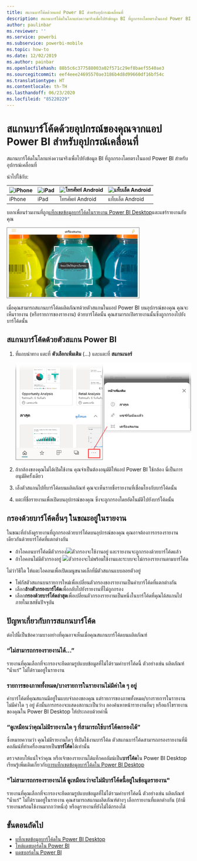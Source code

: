 ```yaml
---
title: สแกนบาร์โค้ดด้วยแอป Power BI สำหรับอุปกรณ์เคลื่อนที่
description: สแกนบาร์โค้ดในโลกแห่งความจริงเพื่อไปยังข้อมูล BI ที่ถูกกรองโดยตรงในแอป Power BI สำหรับอุปกรณ์เคลื่อนที่
author: paulinbar
ms.reviewer: ''
ms.service: powerbi
ms.subservice: powerbi-mobile
ms.topic: how-to
ms.date: 12/02/2019
ms.author: painbar
ms.openlocfilehash: 88b5c6c377588003a02f571c29ef8baef5540ae3
ms.sourcegitcommit: eef4eee24695570ae3186b4d8d99660df16bf54c
ms.translationtype: HT
ms.contentlocale: th-TH
ms.lasthandoff: 06/23/2020
ms.locfileid: "85220229"
---
```

# <a name="scan-a-barcode-with-your-device-from-the-power-bi-mobile-app"></a>สแกนบาร์โค้ดด้วยอุปกรณ์ของคุณจากแอป Power BI สำหรับอุปกรณ์เคลื่อนที่
สแกนบาร์โค้ดในโลกแห่งความจริงเพื่อไปยังข้อมูล BI ที่ถูกกรองโดยตรงในแอป Power BI สำหรับอุปกรณ์เคลื่อนที่


นำไปใช้กับ:

| ![iPhone](./media/mobile-apps-qr-code/ios-logo-40-px.png) | ![iPad](./media/mobile-apps-qr-code/ios-logo-40-px.png) | ![โทรศัพท์ Android](././media/mobile-apps-qr-code/android-logo-40-px.png) | ![แท็บเล็ต Android](././media/mobile-apps-qr-code/android-logo-40-px.png) |
|:--- |:--- |:--- |:--- |
|iPhone |iPad |โทรศัพท์ Android |แท็บเล็ต Android |

บอกเพื่อนร่วมงานที่ถูก[แท็กเขตข้อมูลบาร์โค้ดในรายงาน Power BI Desktop](../../transform-model/desktop-mobile-barcodes.md)และแชร์รายงานกับคุณ 

![](media/mobile-apps-scan-barcode-iphone/power-bi-barcode-scanner.png)

เมื่อคุณสามารถสแกนบาร์โค้ดผลิตภัณฑด้วยตัวสแกนในแอป Power BI บนอุปกรณ์ของคุณ คุณจะเห็นรายงาน (หรือรายการของรายงาน) ด้วยบาร์โค้ดนั้น คุณสามารถเปิดรายงานนั้นซึ่งถูกกรองไปยังบาร์โค้ดนั้น

## <a name="scan-a-barcode-with-the-power-bi-scanner"></a>สแกนบาร์โค้ดด้วยตัวสแกน Power BI
1. ที่แถบนำทาง แตะที่ **ตัวเลือกเพิ่มเติม** (...) และแตะที่ **สแกนเนอร์**

    ![](media/mobile-apps-scan-barcode-iphone/power-bi-scanner.png)

2. ถ้ากล้องของคุณไม่ได้เปิดใช้งาน คุณจำเป็นต้องอนุมัติให้แอป Power BI ใช้กล้อง นี่เป็นการอนุมัติครั้งเดียว 
4. เล็งตัวสแกนไปที่บาร์โค้ดบนผลิตภัณฑ์ คุณจะเห็นรายชื่อรายงานที่เชื่อมโยงกับบาร์โค้ดนั้น
5. แตะที่ชื่อรายงานเพื่อเปิดบนอุปกรณ์ของคุณ ซึ่งจะถูกกรองโดยอัตโนมัติไปยังบาร์โค้ดนั้น

## <a name="filter-by-other-barcodes-while-in-a-report"></a>กรองด้วยบาร์โค้ดอื่นๆ ในขณะอยู่ในรายงาน
ในขณะที่กำลังดูรายงานที่ถูกกรองด้วยบาร์โค้ดบนอุปกรณ์ของคุณ คุณอาจต้องการกรองรายงานเดียวกันด้วยบาร์โค้ดที่แตกต่างกัน

* ถ้าไอคอนบาร์โค้ดมีตัวกรอง![](media/mobile-apps-scan-barcode-iphone/power-bi-barcode-filtered-icon-black.png)ตัวกรองจะใช้งานอยู่ และรายงานจะถูกกรองด้วยบาร์โค้ดแล้ว 
* ถ้าไอคอนไม่มีตัวกรองอยู่ ![](media/mobile-apps-scan-barcode-iphone/power-bi-barcode-unfiltered-icon.png)ตัวกรองจะไม่พร้อมใช้งานและระบบจะไม่กรองรายงานตามบาร์โค้ด 

ไม่ว่าวิธีใด ให้แตะไอคอนเพื่อเปิดเมนูขนาดเล็กที่มีตัวสแกนแบบลอยตัวอยู่

* โฟกัสตัวสแกนบนรายการใหม่เพื่อเปลี่ยนตัวกรองของรายงานเป็นค่าบาร์โค้ดที่แตกต่างกัน 
* เลือก**ล้างตัวกรองบาร์โค้ด**เพื่อกลับไปยังรายงานที่ไม่ถูกกรอง
* เลือก**กรองด้วยบาร์โค้ดล่าสุด**เพื่อเปลี่ยนตัวกรองรายงานเป็นหนึ่งในบาร์โค้ดที่คุณได้สแกนไปภายในเซสชันปัจจุบัน

## <a name="issues-with-scanning-a-barcode"></a>ปัญหาเกี่ยวกับการสแกนบาร์โค้ด
ต่อไปนี้เป็นข้อความบางอย่างที่คุณอาจเห็นเมื่อคุณสแกนบาร์โค้ดบนผลิตภัณฑ์

### <a name="couldnt-filter-report"></a>“ไม่สามารถกรองรายงานได้...”
รายงานที่คุณเลือกที่จะกรองจะยึดตามรูปแบบข้อมูลที่ไม่ได้รวมค่าบาร์โค้ดนี้ ตัวอย่างเช่น ผลิตภัณฑ์ “น้ำแร่” ไม่ได้รวมอยู่ในรายงาน  

### <a name="allsome-of-the-visuals-in-the-report-dont-contain-any-value"></a>รายการของภาพทั้งหมด/บางรายการในรายงานไม่มีค่าใด ๆ อยู่
ค่าบาร์โค้ดที่คุณสแกนมีอยู่ในแบบจำลองของคุณ แต่รายการของภาพทั้งหมด/บางรายการในรายงานไม่มีค่าใด ๆ อยู่ ดังนั้นการกรองจะแสดงสถานะเป็นว่าง ลองค้นหาหน้ารายงานอื่นๆ หรือแก้ไขรายงานของคุณใน Power BI Desktop ให้ประกอบด้วยค่านี้ 

### <a name="looks-like-you-dont-have-any-reports-that-can-be-filtered-by-barcodes"></a>“ดูเหมือนว่าคุณไม่มีรายงานใด ๆ ที่สามารถใช้บาร์โค้ดกรองได้”
ซึ่งหมายความว่า คุณไม่มีรายงานใดๆ ที่เปิดใช้งานบาร์โค้ด ตัวสแกนบาร์โค้ดสามารถกรองรายงานที่มีคอลัมน์ที่ทำเครื่องหมายเป็น**บาร์โค้ด**ได้เท่านั้น  

ตรวจสอบให้แน่ใจว่าคุณ หรือเจ้าของรายงานได้แท็กคอลัมน์เป็น**บาร์โค้ด**ใน Power BI Desktop เรียนรู้เพิ่มเติมเกี่ยวกับ[การแท็กเขตข้อมูลบาร์โค้ดใน Power BI Desktop](../../transform-model/desktop-mobile-barcodes.md)

### <a name="couldnt-filter-report---looks-like-this-barcode-doesnt-exist-in-the-report-data"></a>"ไม่สามารถกรองรายงานได้ ดูเหมือนว่าจะไม่มีบาร์โค้ดนี้อยู่ในข้อมูลรายงาน"
รายงานที่คุณเลือกที่จะกรองจะยึดตามรูปแบบข้อมูลที่ไม่ได้รวมค่าบาร์โค้ดนี้ ตัวอย่างเช่น ผลิตภัณฑ์ “น้ำแร่” ไม่ได้รวมอยู่ในรายงาน คุณสามารถสแกนผลิตภัณฑ์ต่างๆ เลือกรายงานที่แตกต่างกัน (ถ้ามีรายงานพร้อมใช้งานมากกว่าหนึ่ง) หรือดูรายงานที่ยังไม่ได้กรองได้ 

## <a name="next-steps"></a>ขั้นตอนถัดไป
* [แท็กเขตข้อมูลบาร์โค้ดใน Power BI Desktop](../../transform-model/desktop-mobile-barcodes.md)
* [ไทล์แดชบอร์ดใน Power BI](../end-user-tiles.md)
* [แดชบอร์ดใน Power BI](../end-user-dashboards.md)
